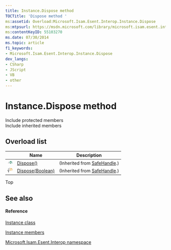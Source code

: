 ```yaml
---
title: Instance.Dispose method 
TOCTitle: 'Dispose method '
ms:assetid: Overload:Microsoft.Isam.Esent.Interop.Instance.Dispose
ms:mtpsurl: https://msdn.microsoft.com/library/microsoft.isam.esent.interop.instance.dispose(v=EXCHG.10)
ms:contentKeyID: 55103270
ms.date: 07/30/2014
ms.topic: article
f1_keywords:
- Microsoft.Isam.Esent.Interop.Instance.Dispose
dev_langs:
- CSharp
- JScript
- VB
- other
---
```


# Instance.Dispose method

Include protected members  
Include inherited members  

## Overload list

<table>
<thead>
<tr class="header">
<th> </th>
<th>Name</th>
<th>Description</th>
</tr>
</thead>
<tbody>
<tr class="odd">
<td><img src="../images/dn292146.pubmethod(exchg.10).gif" title="Public method" alt="Public method" /></td>
<td><a href="https://docs.microsoft.com/dotnet/api/system.runtime.interopservices.safehandle.dispose?redirectedfrom=MSDN#System_Runtime_InteropServices_SafeHandle_Dispose">Dispose()</a></td>
<td>(Inherited from <a href="https://docs.microsoft.com/dotnet/api/system.runtime.interopservices.safehandle?redirectedfrom=MSDN">SafeHandle</a>.)</td>
</tr>
<tr class="even">
<td><img src="../images/dn292116.protmethod(exchg.10).gif" title="Protected method" alt="Protected method" /></td>
<td><a href="https://docs.microsoft.com/dotnet/api/system.runtime.interopservices.safehandle.dispose?redirectedfrom=MSDN#System_Runtime_InteropServices_SafeHandle_Dispose_System_Boolean_">Dispose(Boolean)</a></td>
<td>(Inherited from <a href="https://docs.microsoft.com/dotnet/api/system.runtime.interopservices.safehandle?redirectedfrom=MSDN">SafeHandle</a>.)</td>
</tr>
</tbody>
</table>


Top

## See also

#### Reference

[Instance class](dn350923\(v=exchg.10\).md)

[Instance members](dn350944\(v=exchg.10\).md)

[Microsoft.Isam.Esent.Interop namespace](hh596136\(v=exchg.10\).md)

